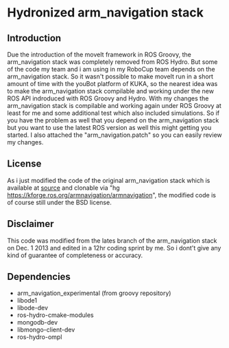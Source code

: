 Hydronized arm_navigation stack 
=============


Introduction
------------------
Due the introduction of the moveIt framework in ROS Groovy, the arm_navigation stack was completely removed from ROS Hydro.
But some of the code my team and i am using in my RoboCup team depends on the arm_navigation stack.
So it wasn't possible to make moveIt run in a short amount of time with the youBot platform of KUKA, so the nearest idea was to make the arm_navigation stack
compilable and working under the new ROS API indroduced with ROS Groovy and Hydro.
With my changes the arm_navigation stack is compilable and working again under ROS Groovy at least for me and some additional test
which also included simulations.
So if you have the problem as well that you depend on the arm_navigation stack but you want to use the latest ROS version as well 
this might getting you started.
I also attached the "arm_navigation.patch" so you can easily review my changes.


License
------------------
As i just modified the code of the original arm_navigation stack which is available at [source](https://kforge.ros.org/armnavigation/armnavigation)
and clonable via "hg https://kforge.ros.org/armnavigation/armnavigation", the modified code is of course still under the BSD license.


Disclaimer
------------------
This code was modified from the lates branch of the arm_navigation stack on Dec. 1 2013 and edited in a 12hr coding sprint by me.
So i dont't give any kind of guarantee of completeness or accuracy.


Dependencies
------------------
* arm_navigation_experimental (from groovy repository)
* libode1
* libode-dev
* ros-hydro-cmake-modules
* mongodb-dev
* libmongo-client-dev
* ros-hydro-ompl
